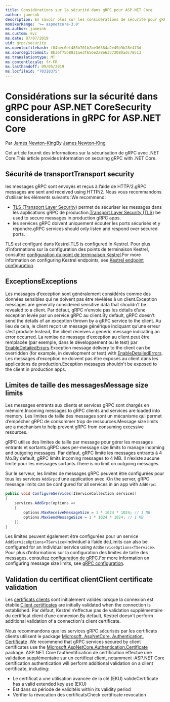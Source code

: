 ```yaml
---
title: Considérations sur la sécurité dans gRPC pour ASP.NET Core
author: jamesnk
description: En savoir plus sur les considérations de sécurité pour gRPC pour ASP.NET Core.
monikerRange: '>= aspnetcore-3.0'
ms.author: jamesnk
ms.custom: mvc
ms.date: 07/07/2019
uid: grpc/security
ms.openlocfilehash: f84bec0ef485b701b2be36384a2e49b9b28e473d
ms.sourcegitcommit: 8b36f75b8931ae3f656e2a8e63572080adc78513
ms.translationtype: MT
ms.contentlocale: fr-FR
ms.lasthandoff: 09/05/2019
ms.locfileid: "70310375"
---
```

# <a name="security-considerations-in-grpc-for-aspnet-core"></a><span data-ttu-id="021db-103">Considérations sur la sécurité dans gRPC pour ASP.NET Core</span><span class="sxs-lookup"><span data-stu-id="021db-103">Security considerations in gRPC for ASP.NET Core</span></span>

<span data-ttu-id="021db-104">Par [James Newton-King](https://twitter.com/jamesnk)</span><span class="sxs-lookup"><span data-stu-id="021db-104">By [James Newton-King](https://twitter.com/jamesnk)</span></span>

<span data-ttu-id="021db-105">Cet article fournit des informations sur la sécurisation de gRPC avec .NET Core.</span><span class="sxs-lookup"><span data-stu-id="021db-105">This article provides information on securing gRPC with .NET Core.</span></span>

## <a name="transport-security"></a><span data-ttu-id="021db-106">Sécurité de transport</span><span class="sxs-lookup"><span data-stu-id="021db-106">Transport security</span></span>

<span data-ttu-id="021db-107">les messages gRPC sont envoyés et reçus à l’aide de HTTP/2.</span><span class="sxs-lookup"><span data-stu-id="021db-107">gRPC messages are sent and received using HTTP/2.</span></span> <span data-ttu-id="021db-108">Nous vous recommandons d’utiliser les éléments suivants :</span><span class="sxs-lookup"><span data-stu-id="021db-108">We recommend:</span></span>

* <span data-ttu-id="021db-109">[TLS (Transport Layer Security)](https://tools.ietf.org/html/rfc5246) permet de sécuriser les messages dans les applications gRPC de production.</span><span class="sxs-lookup"><span data-stu-id="021db-109">[Transport Layer Security (TLS)](https://tools.ietf.org/html/rfc5246) be used to secure messages in production gRPC apps.</span></span>
* <span data-ttu-id="021db-110">les services gRPC doivent uniquement écouter les ports sécurisés et y répondre.</span><span class="sxs-lookup"><span data-stu-id="021db-110">gRPC services should only listen and respond over secured ports.</span></span>

<span data-ttu-id="021db-111">TLS est configuré dans Kestrel.</span><span class="sxs-lookup"><span data-stu-id="021db-111">TLS is configured in Kestrel.</span></span> <span data-ttu-id="021db-112">Pour plus d’informations sur la configuration des points de terminaison Kestrel, consultez [configuration du point de terminaison Kestrel](xref:fundamentals/servers/kestrel#endpoint-configuration).</span><span class="sxs-lookup"><span data-stu-id="021db-112">For more information on configuring Kestrel endpoints, see [Kestrel endpoint configuration](xref:fundamentals/servers/kestrel#endpoint-configuration).</span></span>

## <a name="exceptions"></a><span data-ttu-id="021db-113">Exceptions</span><span class="sxs-lookup"><span data-stu-id="021db-113">Exceptions</span></span>

<span data-ttu-id="021db-114">Les messages d’exception sont généralement considérés comme des données sensibles qui ne doivent pas être révélées à un client.</span><span class="sxs-lookup"><span data-stu-id="021db-114">Exception messages are generally considered sensitive data that shouldn't be revealed to a client.</span></span> <span data-ttu-id="021db-115">Par défaut, gRPC n’envoie pas les détails d’une exception levée par un service gRPC au client.</span><span class="sxs-lookup"><span data-stu-id="021db-115">By default, gRPC doesn't send the details of an exception thrown by a gRPC service to the client.</span></span> <span data-ttu-id="021db-116">Au lieu de cela, le client reçoit un message générique indiquant qu’une erreur s’est produite.</span><span class="sxs-lookup"><span data-stu-id="021db-116">Instead, the client receives a generic message indicating an error occurred.</span></span> <span data-ttu-id="021db-117">La remise de message d’exception au client peut être remplacée (par exemple, dans le développement ou le test) par [EnableDetailedErrors](xref:grpc/configuration#configure-services-options).</span><span class="sxs-lookup"><span data-stu-id="021db-117">Exception message delivery to the client can be overridden (for example, in development or test) with [EnableDetailedErrors](xref:grpc/configuration#configure-services-options).</span></span> <span data-ttu-id="021db-118">Les messages d’exception ne doivent pas être exposés au client dans les applications de production.</span><span class="sxs-lookup"><span data-stu-id="021db-118">Exception messages shouldn't be exposed to the client in production apps.</span></span>

## <a name="message-size-limits"></a><span data-ttu-id="021db-119">Limites de taille des messages</span><span class="sxs-lookup"><span data-stu-id="021db-119">Message size limits</span></span>

<span data-ttu-id="021db-120">Les messages entrants aux clients et services gRPC sont chargés en mémoire.</span><span class="sxs-lookup"><span data-stu-id="021db-120">Incoming messages to gRPC clients and services are loaded into memory.</span></span> <span data-ttu-id="021db-121">Les limites de taille des messages sont un mécanisme qui permet d’empêcher gRPC de consommer trop de ressources.</span><span class="sxs-lookup"><span data-stu-id="021db-121">Message size limits are a mechanism to help prevent gRPC from consuming excessive resources.</span></span>

<span data-ttu-id="021db-122">gRPC utilise des limites de taille par message pour gérer les messages entrants et sortants.</span><span class="sxs-lookup"><span data-stu-id="021db-122">gRPC uses per-message size limits to manage incoming and outgoing messages.</span></span> <span data-ttu-id="021db-123">Par défaut, gRPC limite les messages entrants à 4 Mo.</span><span class="sxs-lookup"><span data-stu-id="021db-123">By default, gRPC limits incoming messages to 4 MB.</span></span> <span data-ttu-id="021db-124">Il n’existe aucune limite pour les messages sortants.</span><span class="sxs-lookup"><span data-stu-id="021db-124">There is no limit on outgoing messages.</span></span>

<span data-ttu-id="021db-125">Sur le serveur, les limites de messages gRPC peuvent être configurées pour tous les services `AddGrpc`d’une application avec :</span><span class="sxs-lookup"><span data-stu-id="021db-125">On the server, gRPC message limits can be configured for all services in an app with `AddGrpc`:</span></span>

```csharp
public void ConfigureServices(IServiceCollection services)
{
    services.AddGrpc(options =>
    {
        options.MaxReceiveMessageSize = 1 * 1024 * 1024; // 1 MB
        options.MaxSendMessageSize = 1 * 1024 * 1024; // 1 MB
    });
}
```

<span data-ttu-id="021db-126">Les limites peuvent également être configurées pour un service `AddServiceOptions<TService>`individuel à l’aide de.</span><span class="sxs-lookup"><span data-stu-id="021db-126">Limits can also be configured for an individual service using `AddServiceOptions<TService>`.</span></span> <span data-ttu-id="021db-127">Pour plus d’informations sur la configuration des limites de taille des messages, consultez [configuration de gRPC](xref:grpc/configuration).</span><span class="sxs-lookup"><span data-stu-id="021db-127">For more information on configuring message size limits, see [gRPC configuration](xref:grpc/configuration).</span></span>

## <a name="client-certificate-validation"></a><span data-ttu-id="021db-128">Validation du certificat client</span><span class="sxs-lookup"><span data-stu-id="021db-128">Client certificate validation</span></span>

<span data-ttu-id="021db-129">Les [certificats clients](https://tools.ietf.org/html/rfc5246#section-7.4.4) sont initialement validés lorsque la connexion est établie.</span><span class="sxs-lookup"><span data-stu-id="021db-129">[Client certificates](https://tools.ietf.org/html/rfc5246#section-7.4.4) are initially validated when the connection is established.</span></span> <span data-ttu-id="021db-130">Par défaut, Kestrel n’effectue pas de validation supplémentaire du certificat client d’une connexion.</span><span class="sxs-lookup"><span data-stu-id="021db-130">By default, Kestrel doesn't perform additional validation of a connection's client certificate.</span></span>

<span data-ttu-id="021db-131">Nous recommandons que les services gRPC sécurisés par les certificats clients utilisent le package [Microsoft. AspNetCore. Authentication. Certificate](xref:security/authentication/certauth) .</span><span class="sxs-lookup"><span data-stu-id="021db-131">We recommend that gRPC services secured by client certificates use the [Microsoft.AspNetCore.Authentication.Certificate](xref:security/authentication/certauth) package.</span></span> <span data-ttu-id="021db-132">ASP.NET Core l’authentification de certification effectue une validation supplémentaire sur un certificat client, notamment :</span><span class="sxs-lookup"><span data-stu-id="021db-132">ASP.NET Core certification authentication will perform additional validation on a client certificate, including:</span></span>

* <span data-ttu-id="021db-133">Le certificat a une utilisation avancée de la clé (EKU) valide</span><span class="sxs-lookup"><span data-stu-id="021db-133">Certificate has a valid extended key use (EKU)</span></span>
* <span data-ttu-id="021db-134">Est dans sa période de validité</span><span class="sxs-lookup"><span data-stu-id="021db-134">Is within its validity period</span></span>
* <span data-ttu-id="021db-135">Vérifier la révocation des certificats</span><span class="sxs-lookup"><span data-stu-id="021db-135">Check certificate revocation</span></span>
